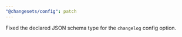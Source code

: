 ```yaml
---
"@changesets/config": patch
---
```


Fixed the declared JSON schema type for the `changelog` config option.
